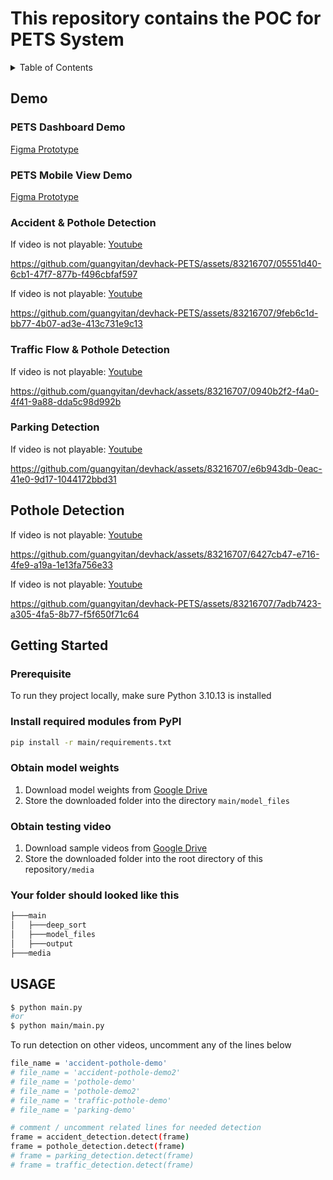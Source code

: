 # This repository contains the POC for PETS System 

<!-- TABLE OF CONTENTS -->
<details>
  <summary>Table of Contents</summary>
  <ol>
    <li>
      <a href="#demo">Demo</a>
      <ul>
        <li><a href=#pets-dashboard-demo">PETS Dashboard Demo</a></li>
        <li><a href=#pets-mobile-view-demo">PETS Mobile View Demo</a></li>
        <li><a href="#accident--pothole-detection">Accident & Pothole Detection</a></li>
        <li><a href="#traffic-flow--pothole-detection">Traffic Flow & Pothole Detection</a></li>
        <li><a href="#parking-detection">Parking Detection</a></li>
        <li><a href="#pothole-detection">Pothole Detection</a></li>
      </ul>
    </li>
    <li>
      <a href="#getting-started">Getting Started</a>
      <ul>
        <li><a href="#prerequisites">Prerequisites</a></li>
        <li><a href="#install-required-modules-from-pypi">Install required modules from PyPI</a></li>
        <li><a href="#obtain-model-weights">Obtain model weights</a></li>
        <li><a href="#obtain-testing-video">Obtain testing video</a></li>
        <li><a href="#your-folder-should-looked-like-this">Your folder should looked like this</a></li>
      </ul>
    </li>
    <li><a href="#usage">Usage</a></li>
  </ol>
</details>

## Demo
### PETS Dashboard Demo

[Figma Prototype](https://www.figma.com/proto/Z2IoNZiSgzcobu0HJIBAI9/Untitled?type=design&node-id=43-25637&t=f9RJFsaFJzrJkCrF-1&scaling=scale-down-width&page-id=0%3A1&starting-point-node-id=43%3A25637&show-proto-sidebar=1&mode=design)

### PETS Mobile View Demo

[Figma Prototype](https://www.figma.com/proto/Z2IoNZiSgzcobu0HJIBAI9/Untitled?type=design&node-id=68-15158&t=4mOIi9B7ZspJbZfB-0&scaling=scale-down-width&page-id=0%3A1&starting-point-node-id=68%3A15158&show-proto-sidebar=1)

### Accident & Pothole Detection

If video is not playable: [Youtube](https://youtu.be/zNbTNnXWP5c)

https://github.com/guangyitan/devhack-PETS/assets/83216707/05551d40-6cb1-47f7-877b-f496cbfaf597

If video is not playable: [Youtube](https://youtu.be/evjpWMpXj80)

https://github.com/guangyitan/devhack-PETS/assets/83216707/9feb6c1d-bb77-4b07-ad3e-413c731e9c13

### Traffic Flow & Pothole Detection

If video is not playable: [Youtube](https://youtu.be/fCWraJGd9l8)

https://github.com/guangyitan/devhack/assets/83216707/0940b2f2-f4a0-4f41-9a88-dda5c98d992b

### Parking Detection

If video is not playable: [Youtube](https://youtu.be/rwf37F6bov8)

https://github.com/guangyitan/devhack/assets/83216707/e6b943db-0eac-41e0-9d17-1044172bbd31

## Pothole Detection

If video is not playable: [Youtube](https://youtu.be/TqYsIMOEWUY)

https://github.com/guangyitan/devhack/assets/83216707/6427cb47-e716-4fe9-a19a-1e13fa756e33

If video is not playable: [Youtube](https://youtu.be/TMh4xWcqeuI)


https://github.com/guangyitan/devhack-PETS/assets/83216707/7adb7423-a305-4fa5-8b77-f5f650f71c64


<!-- GETTING STARTED -->
## Getting Started

### Prerequisite
To run they project locally, make sure Python 3.10.13 is installed

### Install required modules from PyPI
```bash
pip install -r main/requirements.txt
```
### Obtain model weights
1. Download model weights from [Google Drive](https://drive.google.com/drive/folders/1Rm3YCZWh5aWv6dyKvM8eqqsO4TGeaScN?usp=sharing)
2. Store the downloaded folder into the directory `main/model_files`

### Obtain testing video
1. Download sample videos from [Google Drive](https://drive.google.com/drive/folders/1eLCC4GGu1FeTBsK9urqvV4ujhEOTbXK_?usp=sharing)
2. Store the downloaded folder into the root directory of this repository`/media`

### Your folder should looked like this
```bash
├───main
│   ├───deep_sort
│   ├───model_files
│   ├───output
├───media
```

<!-- USAGE -->
## USAGE
```bash
$ python main.py
#or
$ python main/main.py
```
To run detection on other videos, uncomment any of the lines below
```bash
file_name = 'accident-pothole-demo'
# file_name = 'accident-pothole-demo2'
# file_name = 'pothole-demo'
# file_name = 'pothole-demo2'
# file_name = 'traffic-pothole-demo'
# file_name = 'parking-demo'
```
```bash
# comment / uncomment related lines for needed detection
frame = accident_detection.detect(frame)
frame = pothole_detection.detect(frame)
# frame = parking_detection.detect(frame)
# frame = traffic_detection.detect(frame)
```


